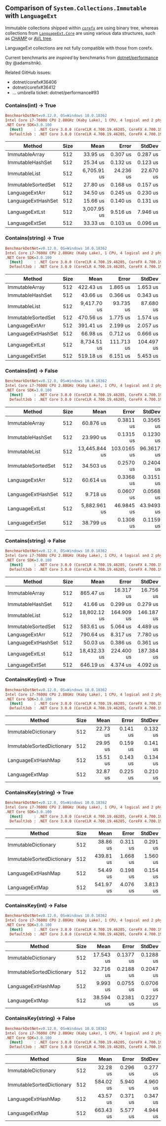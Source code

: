 ﻿## Comparison of `System.Collections.Immutable` with `LanguageExt`

Immutable collections shipped within [`corefx`](https://github.com/dotnet/corefx) are using binary tree,
whereas collections from [`LanguageExt.Core`](https://github.com/louthy/language-ext) are using various data structures, such as
[CHAMP](https://michael.steindorfer.name/publications/phd-thesis-efficient-immutable-collections.pdf)
or [AVL tree](http://en.wikipedia.org/wiki/AVL_tree).

LanguageExt collections are not fully compatible with those from corefx.

Current benchmarks are _inspired_ by benchmarks from [dotnet/performance](https://github.com/dotnet/performance) (by @adamsitnik).

Related GitHub issues: 

- dotnet/corefx#36406
- dotnet/corefx#36412
- ... umbrella ticket: dotnet/performance#93

### Contains(int) -> True

``` ini
BenchmarkDotNet=v0.12.0, OS=Windows 10.0.18362
Intel Core i7-7600U CPU 2.80GHz (Kaby Lake), 1 CPU, 4 logical and 2 physical cores
.NET Core SDK=3.0.100
  [Host]     : .NET Core 3.0.0 (CoreCLR 4.700.19.46205, CoreFX 4.700.19.46214), X64 RyuJIT
  DefaultJob : .NET Core 3.0.0 (CoreCLR 4.700.19.46205, CoreFX 4.700.19.46214), X64 RyuJIT

```
|             Method | Size |        Mean |     Error |    StdDev |
|------------------- |----- |------------:|----------:|----------:|
|     ImmutableArray |  512 |    33.95 us |  0.307 us |  0.287 us |
|   ImmutableHashSet |  512 |    25.34 us |  0.132 us |  0.123 us |
|      ImmutableList |  512 | 6,705.91 us | 24.236 us | 22.670 us |
| ImmutableSortedSet |  512 |    27.80 us |  0.168 us |  0.157 us |
|     LanguageExtArr |  512 |    34.50 us |  0.245 us |  0.230 us |
| LanguageExtHashSet |  512 |    15.66 us |  0.140 us |  0.131 us |
|     LanguageExtLst |  512 | 3,007.95 us |  9.516 us |  7.946 us |
|     LanguageExtSet |  512 |    33.33 us |  0.103 us |  0.096 us |


### Contains(string) -> True

``` ini
BenchmarkDotNet=v0.12.0, OS=Windows 10.0.18362
Intel Core i7-7600U CPU 2.80GHz (Kaby Lake), 1 CPU, 4 logical and 2 physical cores
.NET Core SDK=3.0.100
  [Host]     : .NET Core 3.0.0 (CoreCLR 4.700.19.46205, CoreFX 4.700.19.46214), X64 RyuJIT
  DefaultJob : .NET Core 3.0.0 (CoreCLR 4.700.19.46205, CoreFX 4.700.19.46214), X64 RyuJIT

```
|             Method | Size |        Mean |      Error |     StdDev |
|------------------- |----- |------------:|-----------:|-----------:|
|     ImmutableArray |  512 |   422.43 us |   1.865 us |   1.653 us |
|   ImmutableHashSet |  512 |    43.66 us |   0.366 us |   0.343 us |
|      ImmutableList |  512 | 9,417.70 us |  93.735 us |  87.680 us |
| ImmutableSortedSet |  512 |   470.56 us |   1.775 us |   1.574 us |
|     LanguageExtArr |  512 |   391.41 us |   2.199 us |   2.057 us |
| LanguageExtHashSet |  512 |    66.98 us |   0.712 us |   0.666 us |
|     LanguageExtLst |  512 | 8,734.51 us | 111.713 us | 104.497 us |
|     LanguageExtSet |  512 |   519.18 us |   6.151 us |   5.453 us |

### Contains(int) -> False

``` ini
BenchmarkDotNet=v0.12.0, OS=Windows 10.0.18362
Intel Core i7-7600U CPU 2.80GHz (Kaby Lake), 1 CPU, 4 logical and 2 physical cores
.NET Core SDK=3.0.100
  [Host]     : .NET Core 3.0.0 (CoreCLR 4.700.19.46205, CoreFX 4.700.19.46214), X64 RyuJIT
  DefaultJob : .NET Core 3.0.0 (CoreCLR 4.700.19.46205, CoreFX 4.700.19.46214), X64 RyuJIT

```
|             Method | Size |          Mean |       Error |     StdDev |
|------------------- |----- |--------------:|------------:|-----------:|
|     ImmutableArray |  512 |     60.876 us |   0.3811 us |  0.3565 us |
|   ImmutableHashSet |  512 |     23.990 us |   0.1315 us |  0.1230 us |
|      ImmutableList |  512 | 13,445.844 us | 103.0165 us | 96.3617 us |
| ImmutableSortedSet |  512 |     34.503 us |   0.2570 us |  0.2404 us |
|     LanguageExtArr |  512 |     60.614 us |   0.3368 us |  0.3151 us |
| LanguageExtHashSet |  512 |      9.718 us |   0.0607 us |  0.0568 us |
|     LanguageExtLst |  512 |  5,882.961 us |  46.9845 us | 43.9493 us |
|     LanguageExtSet |  512 |     38.799 us |   0.1308 us |  0.1159 us |

### Contains(string) -> False

``` ini
BenchmarkDotNet=v0.12.0, OS=Windows 10.0.18362
Intel Core i7-7600U CPU 2.80GHz (Kaby Lake), 1 CPU, 4 logical and 2 physical cores
.NET Core SDK=3.0.100
  [Host]     : .NET Core 3.0.0 (CoreCLR 4.700.19.46205, CoreFX 4.700.19.46214), X64 RyuJIT
  DefaultJob : .NET Core 3.0.0 (CoreCLR 4.700.19.46205, CoreFX 4.700.19.46214), X64 RyuJIT

```
|             Method | Size |         Mean |      Error |     StdDev |
|------------------- |----- |-------------:|-----------:|-----------:|
|     ImmutableArray |  512 |    865.47 us |  16.317 us |  16.756 us |
|   ImmutableHashSet |  512 |     41.66 us |   0.299 us |   0.279 us |
|      ImmutableList |  512 | 18,802.12 us | 164.909 us | 146.187 us |
| ImmutableSortedSet |  512 |    583.61 us |   5.064 us |   4.489 us |
|     LanguageExtArr |  512 |    790.64 us |   8.317 us |   7.780 us |
| LanguageExtHashSet |  512 |     50.03 us |   0.386 us |   0.361 us |
|     LanguageExtLst |  512 | 18,432.33 us | 224.400 us | 187.384 us |
|     LanguageExtSet |  512 |    646.19 us |   4.374 us |   4.092 us |

### ContainsKey(int) -> True

``` ini
BenchmarkDotNet=v0.12.0, OS=Windows 10.0.18362
Intel Core i7-7600U CPU 2.80GHz (Kaby Lake), 1 CPU, 4 logical and 2 physical cores
.NET Core SDK=3.0.100
  [Host]     : .NET Core 3.0.0 (CoreCLR 4.700.19.46205, CoreFX 4.700.19.46214), X64 RyuJIT
  DefaultJob : .NET Core 3.0.0 (CoreCLR 4.700.19.46205, CoreFX 4.700.19.46214), X64 RyuJIT

```
|                    Method | Size |     Mean |    Error |   StdDev |
|-------------------------- |----- |---------:|---------:|---------:|
|       ImmutableDictionary |  512 | 22.73 us | 0.141 us | 0.132 us |
| ImmutableSortedDictionary |  512 | 29.95 us | 0.159 us | 0.141 us |
|        LanguageExtHashMap |  512 | 15.51 us | 0.143 us | 0.134 us |
|            LanguageExtMap |  512 | 32.87 us | 0.225 us | 0.210 us |


### ContainsKey(string) -> True

``` ini
BenchmarkDotNet=v0.12.0, OS=Windows 10.0.18362
Intel Core i7-7600U CPU 2.80GHz (Kaby Lake), 1 CPU, 4 logical and 2 physical cores
.NET Core SDK=3.0.100
  [Host]     : .NET Core 3.0.0 (CoreCLR 4.700.19.46205, CoreFX 4.700.19.46214), X64 RyuJIT
  DefaultJob : .NET Core 3.0.0 (CoreCLR 4.700.19.46205, CoreFX 4.700.19.46214), X64 RyuJIT

```
|                    Method | Size |      Mean |    Error |   StdDev |
|-------------------------- |----- |----------:|---------:|---------:|
|       ImmutableDictionary |  512 |  38.86 us | 0.311 us | 0.291 us |
| ImmutableSortedDictionary |  512 | 439.81 us | 1.668 us | 1.560 us |
|        LanguageExtHashMap |  512 |  54.49 us | 0.198 us | 0.154 us |
|            LanguageExtMap |  512 | 541.97 us | 4.076 us | 3.813 us |


### ContainsKey(int) -> False

``` ini
BenchmarkDotNet=v0.12.0, OS=Windows 10.0.18362
Intel Core i7-7600U CPU 2.80GHz (Kaby Lake), 1 CPU, 4 logical and 2 physical cores
.NET Core SDK=3.0.100
  [Host]     : .NET Core 3.0.0 (CoreCLR 4.700.19.46205, CoreFX 4.700.19.46214), X64 RyuJIT
  DefaultJob : .NET Core 3.0.0 (CoreCLR 4.700.19.46205, CoreFX 4.700.19.46214), X64 RyuJIT

```
|                    Method | Size |      Mean |     Error |    StdDev |
|-------------------------- |----- |----------:|----------:|----------:|
|       ImmutableDictionary |  512 | 17.543 us | 0.1377 us | 0.1288 us |
| ImmutableSortedDictionary |  512 | 32.716 us | 0.2188 us | 0.2047 us |
|        LanguageExtHashMap |  512 |  9.993 us | 0.0755 us | 0.0706 us |
|            LanguageExtMap |  512 | 38.594 us | 0.2381 us | 0.2227 us |


### ContainsKey(string) -> False

``` ini
BenchmarkDotNet=v0.12.0, OS=Windows 10.0.18362
Intel Core i7-7600U CPU 2.80GHz (Kaby Lake), 1 CPU, 4 logical and 2 physical cores
.NET Core SDK=3.0.100
  [Host]     : .NET Core 3.0.0 (CoreCLR 4.700.19.46205, CoreFX 4.700.19.46214), X64 RyuJIT
  DefaultJob : .NET Core 3.0.0 (CoreCLR 4.700.19.46205, CoreFX 4.700.19.46214), X64 RyuJIT

```
|                    Method | Size |      Mean |    Error |   StdDev |
|-------------------------- |----- |----------:|---------:|---------:|
|       ImmutableDictionary |  512 |  32.28 us | 0.296 us | 0.277 us |
| ImmutableSortedDictionary |  512 | 584.02 us | 5.940 us | 4.960 us |
|        LanguageExtHashMap |  512 |  43.57 us | 0.371 us | 0.347 us |
|            LanguageExtMap |  512 | 663.43 us | 5.577 us | 4.944 us |
